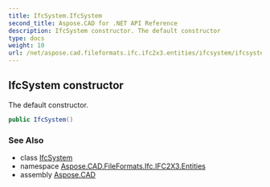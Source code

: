 ```yaml
---
title: IfcSystem.IfcSystem
second_title: Aspose.CAD for .NET API Reference
description: IfcSystem constructor. The default constructor
type: docs
weight: 10
url: /net/aspose.cad.fileformats.ifc.ifc2x3.entities/ifcsystem/ifcsystem/
---
```

## IfcSystem constructor

The default constructor.

```csharp
public IfcSystem()
```

### See Also

* class [IfcSystem](../)
* namespace [Aspose.CAD.FileFormats.Ifc.IFC2X3.Entities](../../ifcsystem/)
* assembly [Aspose.CAD](../../../)


